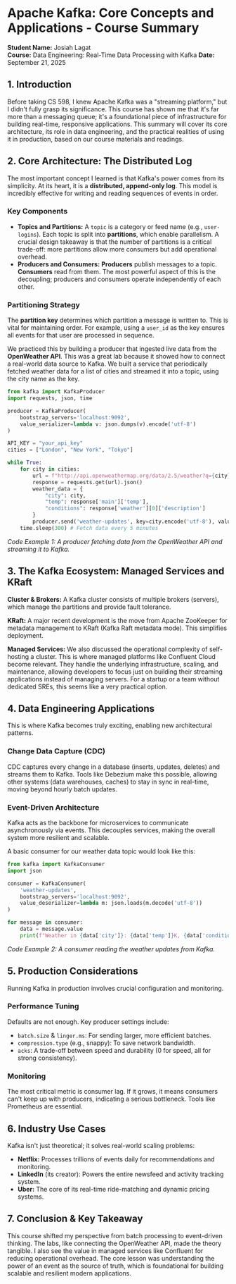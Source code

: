 # Apache Kafka: Core Concepts and Applications - Course Summary

**Student Name:** Josiah Lagat  
**Course:** Data Engineering: Real-Time Data Processing with Kafka
**Date:** September 21, 2025

## 1. Introduction

Before taking CS 598, I knew Apache Kafka was a "streaming platform," but I didn't fully grasp its significance. This course has shown me that it's far more than a messaging queue; it's a foundational piece of infrastructure for building real-time, responsive applications. This summary will cover its core architecture, its role in data engineering, and the practical realities of using it in production, based on our course materials and readings.

## 2. Core Architecture: The Distributed Log

The most important concept I learned is that Kafka's power comes from its simplicity. At its heart, it is a **distributed, append-only log**. This model is incredibly effective for writing and reading sequences of events in order.

### Key Components

* **Topics and Partitions:** A `topic` is a category or feed name (e.g., `user-logins`). Each topic is split into **partitions**, which enable parallelism. A crucial design takeaway is that the number of partitions is a critical trade-off: more partitions allow more consumers but add operational overhead.
* **Producers and Consumers:** **Producers** publish messages to a topic. **Consumers** read from them. The most powerful aspect of this is the decoupling; producers and consumers operate independently of each other.

### Partitioning Strategy

The **partition key** determines which partition a message is written to. This is vital for maintaining order. For example, using a `user_id` as the key ensures all events for that user are processed in sequence.

We practiced this by building a producer that ingested live data from the **OpenWeather API**. This was a great lab because it showed how to connect a real-world data source to Kafka. We built a service that periodically fetched weather data for a list of cities and streamed it into a topic, using the city name as the key.

```python
from kafka import KafkaProducer
import requests, json, time

producer = KafkaProducer(
    bootstrap_servers='localhost:9092',
    value_serializer=lambda v: json.dumps(v).encode('utf-8')
)

API_KEY = "your_api_key"
cities = ["London", "New York", "Tokyo"]

while True:
    for city in cities:
        url = f"http://api.openweathermap.org/data/2.5/weather?q={city}&appid={API_KEY}"
        response = requests.get(url).json()
        weather_data = {
            "city": city,
            "temp": response['main']['temp'],
            "conditions": response['weather'][0]['description']
        }
        producer.send('weather-updates', key=city.encode('utf-8'), value=weather_data)
    time.sleep(300) # Fetch data every 5 minutes
```

*Code Example 1: A producer fetching data from the OpenWeather API and streaming it to Kafka.*

## 3. The Kafka Ecosystem: Managed Services and KRaft

**Cluster & Brokers:** A Kafka cluster consists of multiple brokers (servers), which manage the partitions and provide fault tolerance.

**KRaft:** A major recent development is the move from Apache ZooKeeper for metadata management to KRaft (Kafka Raft metadata mode). This simplifies deployment.

**Managed Services:** We also discussed the operational complexity of self-hosting a cluster. This is where managed platforms like Confluent Cloud become relevant. They handle the underlying infrastructure, scaling, and maintenance, allowing developers to focus just on building their streaming applications instead of managing servers. For a startup or a team without dedicated SREs, this seems like a very practical option.

## 4. Data Engineering Applications

This is where Kafka becomes truly exciting, enabling new architectural patterns.

### Change Data Capture (CDC)

CDC captures every change in a database (inserts, updates, deletes) and streams them to Kafka. Tools like Debezium make this possible, allowing other systems (data warehouses, caches) to stay in sync in real-time, moving beyond hourly batch updates.

### Event-Driven Architecture

Kafka acts as the backbone for microservices to communicate asynchronously via events. This decouples services, making the overall system more resilient and scalable.

A basic consumer for our weather data topic would look like this:

```python
from kafka import KafkaConsumer
import json

consumer = KafkaConsumer(
    'weather-updates',
    bootstrap_servers='localhost:9092',
    value_deserializer=lambda m: json.loads(m.decode('utf-8'))
)

for message in consumer:
    data = message.value
    print(f"Weather in {data['city']}: {data['temp']}K, {data['conditions']}")
```

*Code Example 2: A consumer reading the weather updates from Kafka.*

## 5. Production Considerations

Running Kafka in production involves crucial configuration and monitoring.

### Performance Tuning

Defaults are not enough. Key producer settings include:

* `batch.size` & `linger.ms`: For sending larger, more efficient batches.
* `compression.type` (e.g., snappy): To save network bandwidth.
* `acks`: A trade-off between speed and durability (0 for speed, all for strong consistency).

### Monitoring

The most critical metric is consumer lag. If it grows, it means consumers can't keep up with producers, indicating a serious bottleneck. Tools like Prometheus are essential.

## 6. Industry Use Cases

Kafka isn't just theoretical; it solves real-world scaling problems:

* **Netflix:** Processes trillions of events daily for recommendations and monitoring.
* **LinkedIn** (its creator): Powers the entire newsfeed and activity tracking system.
* **Uber:** The core of its real-time ride-matching and dynamic pricing systems.

## 7. Conclusion & Key Takeaway

This course shifted my perspective from batch processing to event-driven thinking. The labs, like connecting the OpenWeather API, made the theory tangible. I also see the value in managed services like Confluent for reducing operational overhead. The core lesson was understanding the power of an event as the source of truth, which is foundational for building scalable and resilient modern applications.
